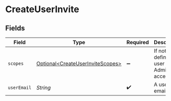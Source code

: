 # CreateUserInvite


## Fields

| Field                                                                              | Type                                                                               | Required                                                                           | Description                                                                        | Example                                                                            |
| ---------------------------------------------------------------------------------- | ---------------------------------------------------------------------------------- | ---------------------------------------------------------------------------------- | ---------------------------------------------------------------------------------- | ---------------------------------------------------------------------------------- |
| `scopes`                                                                           | [Optional\<CreateUserInviteScopes>](../../models/shared/CreateUserInviteScopes.md) | :heavy_minus_sign:                                                                 | If not defined, the user has Admin access.                                         |                                                                                    |
| `userEmail`                                                                        | *String*                                                                           | :heavy_check_mark:                                                                 | A user's email.                                                                    | noreply@hathora.dev                                                                |